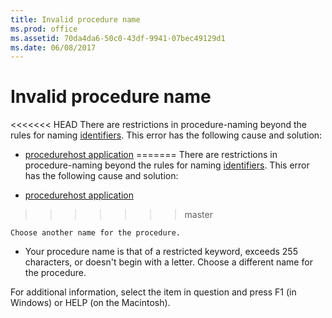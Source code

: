 ```yaml
---
title: Invalid procedure name
ms.prod: office
ms.assetid: 70da4da6-50c0-43df-9941-07bec49129d1
ms.date: 06/08/2017
---
```



# Invalid procedure name
<<<<<<< HEAD
There are restrictions in procedure-naming beyond the rules for naming [identifiers](../../Glossary/vbe-glossary.md). This error has the following cause and solution:


- [procedure](../../Glossary/vbe-glossary.md)[host application](../../Glossary/vbe-glossary.md)
=======
There are restrictions in procedure-naming beyond the rules for naming [identifiers](../../Glossary/vbe-glossary.md#identifier). This error has the following cause and solution:


- [procedure](../../Glossary/vbe-glossary.md#procedure)[host application](../../Glossary/vbe-glossary.md#host-application)
>>>>>>> master
    
    Choose another name for the procedure.
    
- Your procedure name is that of a restricted keyword, exceeds 255 characters, or doesn't begin with a letter. Choose a different name for the procedure.
    

For additional information, select the item in question and press F1 (in Windows) or HELP (on the Macintosh).

